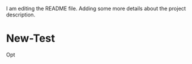I am editing the README file. Adding some more details about the project description.
# New-Test
Opt
